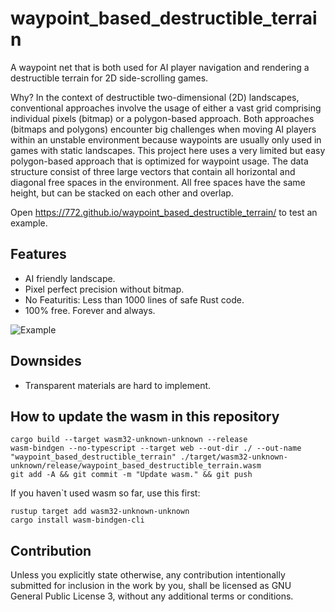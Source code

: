 # waypoint_based_destructible_terrain

A waypoint net that is both used for AI player navigation and rendering a destructible terrain for 2D side-scrolling games. 

Why? In the context of destructible two-dimensional (2D) landscapes, conventional approaches involve the usage of either a vast grid comprising individual pixels (bitmap) or a polygon-based approach. Both approaches (bitmaps and polygons) encounter big challenges when moving AI players within an unstable environment because waypoints are usually only used in games with static landscapes. This project here uses a very limited but easy polygon-based approach that is optimized for waypoint usage. The data structure consist of three large vectors that contain all horizontal and diagonal free spaces in the environment. All free spaces have the same height, but can be stacked on each other and overlap.

Open https://772.github.io/waypoint_based_destructible_terrain/ to test an example.

## Features

- AI friendly landscape.
- Pixel perfect precision without bitmap.
- No Featuritis: Less than 1000 lines of safe Rust code.
- 100% free. Forever and always.

![Example](example.png)

## Downsides

- Transparent materials are hard to implement.

## How to update the wasm in this repository

```
cargo build --target wasm32-unknown-unknown --release
wasm-bindgen --no-typescript --target web --out-dir ./ --out-name "waypoint_based_destructible_terrain" ./target/wasm32-unknown-unknown/release/waypoint_based_destructible_terrain.wasm
git add -A && git commit -m "Update wasm." && git push
```

If you haven`t used wasm so far, use this first:

```
rustup target add wasm32-unknown-unknown
cargo install wasm-bindgen-cli
```

## Contribution

Unless you explicitly state otherwise, any contribution intentionally submitted for inclusion in the work by you, shall be licensed as GNU General Public License 3, without any additional terms or conditions.
